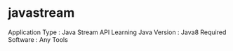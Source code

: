 # javastream

Application Type : Java Stream API Learning
Java Version : Java8
Required Software : Any Tools 

